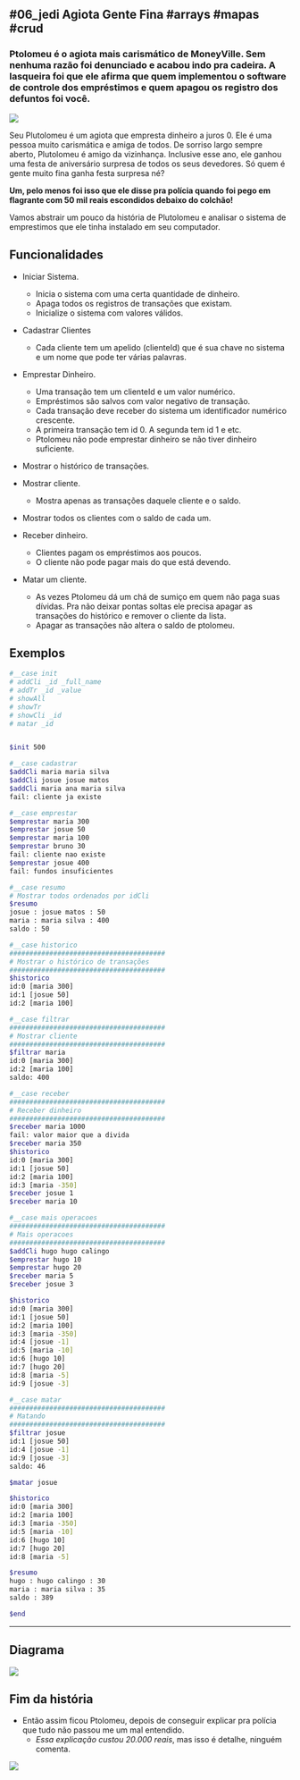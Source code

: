 ## #06_jedi Agiota Gente Fina #arrays #mapas #crud
### Ptolomeu é o agiota mais carismático de MoneyVille. Sem nenhuma razão foi denunciado e acabou indo pra cadeira. A lasqueira foi que ele afirma que quem implementou o software de controle dos empréstimos e quem apagou os registro dos defuntos foi você.
![](figura.jpg)

Seu Plutolomeu é um agiota que empresta dinheiro a juros 0. Ele é uma pessoa muito carismática e amiga de todos. De sorriso largo sempre aberto, Plutolomeu é amigo da vizinhança. Inclusive esse ano, ele ganhou uma festa de aniversário surpresa de todos os seus devedores. Só quem é gente muito fina ganha festa surpresa né?

**Um, pelo menos foi isso que ele disse pra polícia quando foi pego em flagrante com 50 mil reais escondidos debaixo do colchão!**

Vamos abstrair um pouco da história de Plutolomeu e analisar o sistema de emprestimos que ele tinha instalado em seu computador.

## Funcionalidades

- Iniciar Sistema.
    - Inicia o sistema com uma certa quantidade de dinheiro.
    - Apaga todos os registros de transações que existam.
    - Inicialize o sistema com valores válidos.

- Cadastrar Clientes
    - Cada cliente tem um apelido (clienteId) que é sua chave no sistema e um nome que pode ter várias palavras.

- Emprestar Dinheiro.
    - Uma transação tem um clienteId e um valor numérico.
    - Empréstimos são salvos com valor negativo de transação.
    - Cada transação deve receber do sistema um identificador numérico crescente.
    - A primeira transação tem id 0. A segunda tem id 1 e etc.
    - Ptolomeu não pode emprestar dinheiro se não tiver dinheiro suficiente.
- Mostrar o histórico de transações.
- Mostrar cliente. 
    - Mostra apenas as transações daquele cliente e o saldo.
- Mostrar todos os clientes com o saldo de cada um.

- Receber dinheiro.
    - Clientes pagam os empréstimos aos poucos.
    - O cliente não pode pagar mais do que está devendo.

- Matar um cliente.    
    - As vezes Ptolomeu dá um chá de sumiço em quem não paga suas dívidas. Pra não deixar pontas soltas ele precisa apagar as transações do histórico e remover o cliente da lista. 
    - Apagar as transações não altera o saldo de ptolomeu.


## Exemplos

```bash
#__case init
# addCli _id _full_name
# addTr _id _value
# showAll
# showTr
# showCli _id
# matar _id


$init 500

#__case cadastrar
$addCli maria maria silva
$addCli josue josue matos
$addCli maria ana maria silva
fail: cliente ja existe

#__case emprestar
$emprestar maria 300
$emprestar josue 50
$emprestar maria 100
$emprestar bruno 30
fail: cliente nao existe
$emprestar josue 400
fail: fundos insuficientes

#__case resumo
# Mostrar todos ordenados por idCli
$resumo
josue : josue matos : 50
maria : maria silva : 400
saldo : 50

#__case historico
#######################################
# Mostrar o histórico de transações
#######################################
$historico
id:0 [maria 300]
id:1 [josue 50]
id:2 [maria 100]

#__case filtrar
#######################################
# Mostrar cliente
#######################################
$filtrar maria
id:0 [maria 300]
id:2 [maria 100]
saldo: 400

#__case receber
#######################################
# Receber dinheiro
#######################################
$receber maria 1000
fail: valor maior que a divida
$receber maria 350
$historico
id:0 [maria 300]
id:1 [josue 50]
id:2 [maria 100]
id:3 [maria -350]
$receber josue 1
$receber maria 10

#__case mais operacoes
#######################################
# Mais operacoes
#######################################
$addCli hugo hugo calingo
$emprestar hugo 10
$emprestar hugo 20
$receber maria 5
$receber josue 3

$historico
id:0 [maria 300]
id:1 [josue 50]
id:2 [maria 100]
id:3 [maria -350]
id:4 [josue -1]
id:5 [maria -10]
id:6 [hugo 10]
id:7 [hugo 20]
id:8 [maria -5]
id:9 [josue -3]

#__case matar
#######################################
# Matando
#######################################
$filtrar josue
id:1 [josue 50]
id:4 [josue -1]
id:9 [josue -3]
saldo: 46

$matar josue

$historico
id:0 [maria 300]
id:2 [maria 100]
id:3 [maria -350]
id:5 [maria -10]
id:6 [hugo 10]
id:7 [hugo 20]
id:8 [maria -5]

$resumo
hugo : hugo calingo : 30
maria : maria silva : 35
saldo : 389

$end
```

***
## Diagrama
![](diagrama.png)

## Fim da história

- Então assim ficou Ptolomeu, depois de conseguir explicar pra polícia que tudo não passou me um mal entendido. 
    - *Essa explicação custou 20.000 reais*, mas isso é detalhe, ninguém comenta.

![](ptolomeu.jpg)
